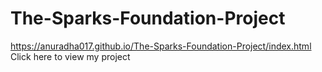 # The-Sparks-Foundation-Project

https://anuradha017.github.io/The-Sparks-Foundation-Project/index.html  Click here to view my project
